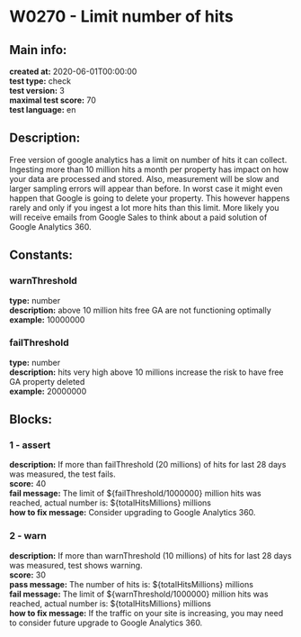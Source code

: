 # W0270 - Limit number of hits  
## Main info:  
**created at:** 2020-06-01T00:00:00  
**test type:** check  
**test version:** 3  
**maximal test score:** 70  
**test language:** en  
## Description:  
Free version of google analytics has a limit on number of hits it can collect. Ingesting more than 10 million hits a month per property has impact on how your data are processed and stored.  Also, measurement will be slow and larger sampling errors will appear than before. In worst case it might even happen that Google is going to delete your property. This however happens rarely and only if you ingest a lot more hits than this limit. More likely you will receive emails from Google Sales to think about a paid solution of Google Analytics 360.   
## Constants:  
### warnThreshold
**type:** number  
**description:** above 10 million hits free GA are not functioning optimally  
**example:** 10000000  
### failThreshold
**type:** number  
**description:** hits very high above 10 millions increase the risk to have free GA property deleted  
**example:** 20000000  
## Blocks:  
### 1 - assert
**description:** If more than failThreshold (20 millions) of hits for last 28 days was measured, the test fails.  
**score:** 40  
**fail message:** The limit of ${failThreshold/1000000} million hits was reached, actual number is: ${totalHitsMillions} millions  
**how to fix message:** Consider upgrading to Google Analytics 360.  
### 2 - warn
**description:** If more than warnThreshold (10 millions) of hits for last 28 days was measured, test shows warning.  
**score:** 30  
**pass message:** The number of hits is: ${totalHitsMillions} millions  
**fail message:** The limit of ${warnThreshold/1000000} million hits was reached, actual number is: ${totalHitsMillions} millions  
**how to fix message:** If the traffic on your site is increasing, you may need to consider future upgrade to Google Analytics 360.  
